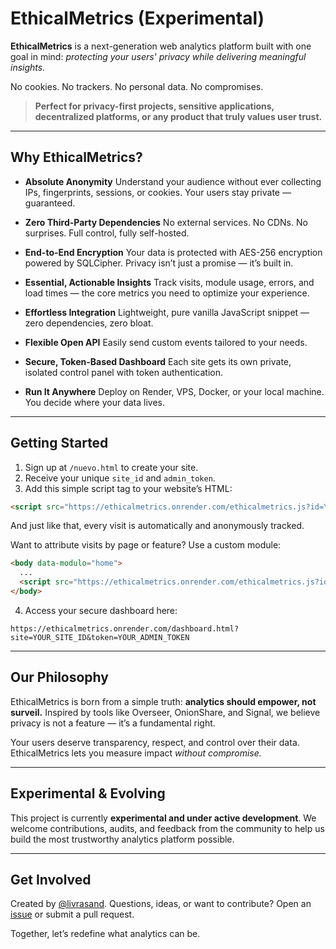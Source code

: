 # EthicalMetrics (Experimental)

**EthicalMetrics** is a next-generation web analytics platform built with one goal in mind: *protecting your users' privacy while delivering meaningful insights.*

No cookies. No trackers. No personal data. No compromises.

> **Perfect for privacy-first projects, sensitive applications, decentralized platforms, or any product that truly values user trust.**

---

## Why EthicalMetrics?

* **Absolute Anonymity**
  Understand your audience without ever collecting IPs, fingerprints, sessions, or cookies. Your users stay private — guaranteed.

* **Zero Third-Party Dependencies**
  No external services. No CDNs. No surprises. Full control, fully self-hosted.

* **End-to-End Encryption**
  Your data is protected with AES-256 encryption powered by SQLCipher. Privacy isn’t just a promise — it’s built in.

* **Essential, Actionable Insights**
  Track visits, module usage, errors, and load times — the core metrics you need to optimize your experience.

* **Effortless Integration**
  Lightweight, pure vanilla JavaScript snippet — zero dependencies, zero bloat.

* **Flexible Open API**
  Easily send custom events tailored to your needs.

* **Secure, Token-Based Dashboard**
  Each site gets its own private, isolated control panel with token authentication.

* **Run It Anywhere**
  Deploy on Render, VPS, Docker, or your local machine. You decide where your data lives.

---

## Getting Started

1. Sign up at `/nuevo.html` to create your site.
2. Receive your unique `site_id` and `admin_token`.
3. Add this simple script tag to your website’s HTML:

```html
<script src="https://ethicalmetrics.onrender.com/ethicalmetrics.js?id=YOUR_SITE_ID"></script>
```

And just like that, every visit is automatically and anonymously tracked.

Want to attribute visits by page or feature? Use a custom module:

```html
<body data-modulo="home">
  ...
  <script src="https://ethicalmetrics.onrender.com/ethicalmetrics.js?id=YOUR_SITE_ID"></script>
</body>
```

4. Access your secure dashboard here:

```
https://ethicalmetrics.onrender.com/dashboard.html?site=YOUR_SITE_ID&token=YOUR_ADMIN_TOKEN
```

---

## Our Philosophy

EthicalMetrics is born from a simple truth: **analytics should empower, not surveil.** Inspired by tools like Overseer, OnionShare, and Signal, we believe privacy is not a feature — it’s a fundamental right.

Your users deserve transparency, respect, and control over their data. EthicalMetrics lets you measure impact *without compromise.*

---

## Experimental & Evolving

This project is currently **experimental and under active development**. We welcome contributions, audits, and feedback from the community to help us build the most trustworthy analytics platform possible.

---

## Get Involved

Created by [@livrasand](https://github.com/livrasand).
Questions, ideas, or want to contribute? Open an [issue](https://github.com/livrasand/EthicalMetrics/issues) or submit a pull request.

Together, let’s redefine what analytics can be.
